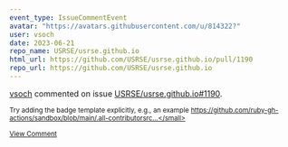 ```yaml
---
event_type: IssueCommentEvent
avatar: "https://avatars.githubusercontent.com/u/814322?"
user: vsoch
date: 2023-06-21
repo_name: USRSE/usrse.github.io
html_url: https://github.com/USRSE/usrse.github.io/pull/1190
repo_url: https://github.com/USRSE/usrse.github.io
---
```


<a href='https://github.com/vsoch' target='_blank'>vsoch</a> commented on issue <a href='https://github.com/USRSE/usrse.github.io/pull/1190' target='_blank'>USRSE/usrse.github.io#1190</a>.

<small>Try adding the badge template explicitly, e.g., an example https://github.com/ruby-gh-actions/sandbox/blob/main/.all-contributorsrc...</small>

<a href='https://github.com/USRSE/usrse.github.io/pull/1190' target='_blank'>View Comment</a>